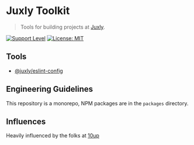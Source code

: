 # Juxly Toolkit

> Tools for building projects at [Juxly](https://juxly.com).

[![Support Level](https://img.shields.io/badge/support-active-green.svg)](#support-level) [![License: MIT](https://img.shields.io/badge/License-MIT-yellow.svg)](https://opensource.org/licenses/MIT)

## Tools

- [@juxly/eslint-config](packages/eslint-config/README.md)

## Engineering Guidelines

This repository is a monorepo, NPM packages are in the `packages` directory.

## Influences

Heavily influenced by the folks at [10up](https://github.com/10up/10up-toolkit)
